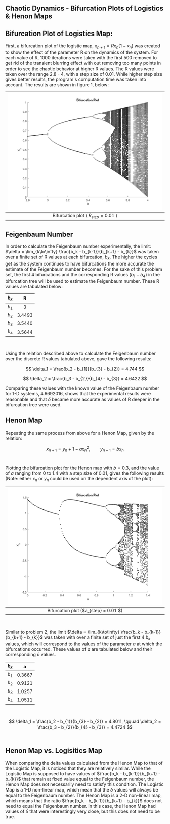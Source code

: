 ## Chaotic Dynamics - Bifurcation Plots of Logistics & Henon Maps

## Bifurcation Plot of Logistics Map:
First, a bifurcation plot of the logistic map, $x_{n+1} = R x_n(1-x_n)$ was created to show the effect of the parameter R on the dynamics of the system. For each value of R, 1000 iterations were taken with the first 500 removed to get rid of the transient blurring effect with out removing too many points in order to see the chaotic behavior at higher R values. The R values were taken over the range 2.8 - 4, with a step size of 0.01. While higher step size gives better results, the program's computation time was taken into account. The results are shown in figure 1, below:

| <img src="./Images/BifurcationPlot.png" />       |
|:------------------------------------------------:|
| Bifurcation plot ( $R_{step} = 0.01$ )           |

## Feigenbaum Number
In order to calculate the Feigenbaum number experimentally, the limit: $\delta = \lim_{k\to\infty} \frac{b_k - b_{k-1}}{b_{k+1} - b_{k}}$ was taken over a finite set of R values at each bifurcation, $b_k$. The higher the cycles get as the system continues to have bifurcations the more accurate the estimate of the Feigenbaum number becomes. For the sake of this problem set, the first 4 bifurcations and the corresponding R values ($b_1 - b_4$) in the bifurcation tree will be used to estimate the Feigenbaum number. These R values are tabulated below:

| **$b_k$** | **R**     |
|:---------:|:---------:|
| $b_1$     | 3         |              
| $b_2$     | 3.4493    |
| $b_3$     | 3.5440    |
| $b_4$     | 3.5644    |      
<br/>

Using the relation described above to calculate the Feigenbaum number over the discrete R values tabulated above, gave the following results:<br/>

$$
    \delta_1 = \frac{b_2 - b_{1}}{b_{3} - b_{2}} = 4.744
$$

$$
    \delta_2 = \frac{b_3 - b_{2}}{b_{4} - b_{3}} = 4.6422
$$

Comparing these values with the known value of the Feigenbaum number for 1-D systems, 4.6692016, shows that the experimental results were reasonable and that $\delta$ became more accurate as values of R deeper in the bifurcation tree were used.

## Henon Map
Repeating the same process from above for a Henon Map, given by the relation:<br/>

$$
    x_{n+1} = y_n + 1  - a x_n^2, \qquad y_{n+1} = b x_n
$$
<br/>

Plotting the bifurcation plot for the Henon map with $b = 0.3$, and the value of $a$ ranging from 0 to 1.4 with a step size of 0.01, gives the following results (Note: either $x_n$ or $y_n$ could be used on the dependent axis of the plot): <br/>

| <img src="./Images/bifurcation_henon.png" />     |
|:------------------------------------------------:|
| Bifurcation plot ($a_{step} = 0.01 $)            |
<br/>

Similar to problem 2, the limit $\delta = \lim_{k\to\infty} \frac{b_k - b_{k-1}}{b_{k+1} - b_{k}}$ was taken with over a finite set of just the first 4 $b_k$ values, which will correspond to the values of the parameter $a$ at which the bifurcations occurred. These values of $a$ are tabulated below and their corresponding $\delta$ values. <br/>

| **$b_k$** | **a** |
|:---------:|:------:|
| $b_1$     | 0.3667 |  
| $b_2$     | 0.9121 | 
| $b_3$     | 1.0257 |
| $b_4$     | 1.0511 |  
<br/>

$$
    \delta_1 = \frac{b_2 - b_{1}}{b_{3} - b_{2}} = 4.8011, \qquad  \delta_2 = \frac{b_3 - b_{2}}{b_{4} - b_{3}} = 4.4724
$$
<br/>

## Henon Map vs. Logisitics Map
When comparing the delta values calculated from the Henon Map to that of the Logistic Map, it is noticed that they are relatively similar. While the Logistic Map is supposed to have values of $\frac{b_k - b_{k-1}}{b_{k+1} - b_{k}}$ that remain at fixed value equal to the Feigenbaum number, the Henon Map does not necessarily need to satisfy this condition. The Logistic Map is a 1-D non-linear map, which mean that the $\delta$ values will always be equal to the  Feigenbaum number. The Henon Map is a 2-D non-linear map, which means that the ratio $\frac{b_k - b_{k-1}}{b_{k+1} - b_{k}}$ does not need to equal the Feigenbaum number. In this case, the Henon Map had values of $\delta$ that were interestingly very close, but this does not need to be true.